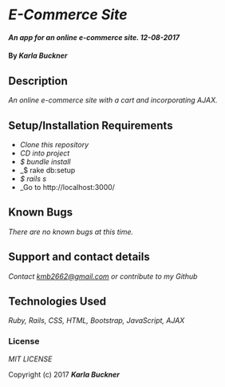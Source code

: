 # _E-Commerce Site_

#### _An app for an online e-commerce site. 12-08-2017_

#### By _**Karla Buckner**_

## Description

_An online e-commerce site with a cart and incorporating AJAX._

## Setup/Installation Requirements

* _Clone this repository_
* _CD into project_
* _$ bundle install_
* _$ rake db:setup
* _$ rails s_
* _Go to http://localhost:3000/

## Known Bugs

_There are no known bugs at this time._

## Support and contact details

_Contact kmb2662@gmail.com or contribute to my Github_

## Technologies Used

_Ruby, Rails, CSS, HTML, Bootstrap, JavaScript, AJAX_

### License

*MIT LICENSE*

Copyright (c) 2017 **_Karla Buckner_**

